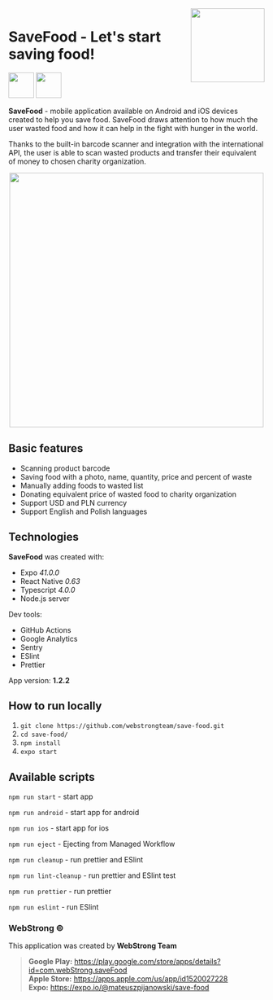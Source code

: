 <img align="right" width="145px" src="https://webstrong.pl/assets/SaveFood/icon-transparent.png" alt="">

# SaveFood - Let's start saving food!

<a href="https://play.google.com/store/apps/details?id=com.webStrong.saveFood" target="_blank"><img src="https://webstrong.pl/assets/templates/google_play_en.png" height="50"/></a>
<a href="https://apps.apple.com/us/app/id1520027228" target="_blank"><img src="https://webstrong.pl/assets/templates/app_store_en.png" height="50"/></a>

**SaveFood** - mobile application available on Android and iOS devices created to help you save food. SaveFood draws attention to how much the user wasted food and how it can help in the fight with hunger in the world.

Thanks to the built-in barcode scanner and integration with the international API, the user is able to scan wasted products and transfer their equivalent of money to chosen charity organization.

<p align="center"><img src="https://webstrong.pl/assets/SaveFood/promo-banners/en/sf-promo.png" width="500px" /></p>

## Basic features

- Scanning product barcode
- Saving food with a photo, name, quantity, price and percent of waste
- Manually adding foods to wasted list
- Donating equivalent price of wasted food to charity organization
- Support USD and PLN currency
- Support English and Polish languages

## Technologies

**SaveFood** was created with:

- Expo <i>41.0.0</i>
- React Native <i>0.63</i>
- Typescript <i>4.0.0</i>
- Node.js server

Dev tools:

- GitHub Actions
- Google Analytics
- Sentry
- ESlint
- Prettier

<p>App version: <b>1.2.2</b></p>

## How to run locally

1. `git clone https://github.com/webstrongteam/save-food.git`
2. `cd save-food/`
3. `npm install`
4. `expo start`

## Available scripts

`npm run start` - start app

`npm run android` - start app for android

`npm run ios` - start app for ios

`npm run eject` - Ejecting from Managed Workflow

`npm run cleanup` - run prettier and ESlint

`npm run lint-cleanup` - run prettier and ESlint test

`npm run prettier` - run prettier

`npm run eslint` - run ESlint

### WebStrong &copy;

This application was created by **WebStrong Team** <br />

> **Google Play:** https://play.google.com/store/apps/details?id=com.webStrong.saveFood <br /> **Apple Store:** https://apps.apple.com/us/app/id1520027228 <br /> **Expo:** https://expo.io/@mateuszpijanowski/save-food
